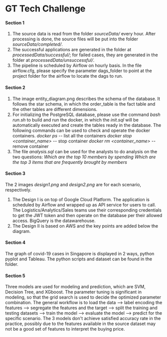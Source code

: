 # GT Tech Challenge

#### Section 1
1. The source data is read from the folder *sourceData/* every hour. After processing is done, the source files will be put into the folder *sourceData/completed/*. 
2. The successful applications are generated in the folder at *processedData/successful/*; for failed cases, they are generated in the folder at *processedData/unsuccessful/*.
3. The pipeline is scheduled by Airflow on hourly basis. In the file airflow.cfg, please specify the parameter dags_folder to point at the project folder for the airflow to locate the dags to run.

#### Section 2
1. The image entity\_diagram.png describes the schema of the database. It follows the star schema, in which the order\_table is the fact table and the other tables are different dimensions.
2. For initializing the PostgreSQL database, please use the command *bash run.sh* to build and run the docker, in which the *init.sql* will be automatically executed and create the tables ready in the database. The following commands can be used to check and operate the docker containers. 
*docker ps*  -- list all the containers
*docker stop <container_name>*  -- stop container
*docker rm <container_name>*  -- remove container
3. The file *analysis.sql* can be used for the analysts to do analysis on the two questions:
*Which are the top 10 members by spending*
*Which are the top 3 items that are frequently brought by members*
#### Section 3
The 2 images *design1.png* and *design2.png* are for each scenario, respectively.
1. The Design I is on top of Google Cloud Platform. The application is scheduled by Airflow and wrapped up as API service for users to call. The Logistics/Analytics/Sales teams use their corresponding credentials to get the JWT token and then operate on the database per their allowed access. BigQuery is the datawarehouse.
2. The Design II is based on AWS and the key points are added below the diagram.
#### Section 4
The graph of covid-19 cases in Singapore is displayed in 2 ways, python pyplot and Tableau. The python scripts and dataset can be found in the folder.
#### Section 5
Three models are used for modeling and prediction, which are SVM, Decision Tree, and XGboost. The parameter tuning is significant in modeling, so that the grid search is used to decide the optimized parameter combination. 
The general workflow is to load the data --> label encoding the features --> segregate the features and the target --> split the training and testing datasets --> train the model --> evaluate the model --> predict for the specific scenario.
The 3 models don't achieve satisfied accuracy rate in the practice, possibly due to the features available in the source dataset may not be a good set of features to interpret the buying price.